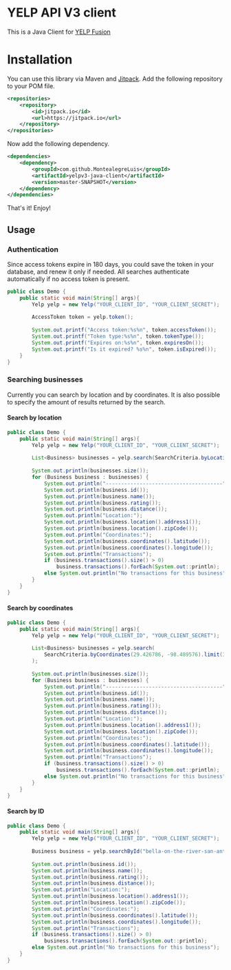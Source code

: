 # YELP API V3 client

This is a Java Client for [YELP Fusion](https://www.yelp.com/developers/documentation/v3)

# Installation

You can use this library via Maven and [Jitpack](https://jitpack.io/). Add 
the following repository to your POM file.

```xml
<repositories>
    <repository>
        <id>jitpack.io</id>
        <url>https://jitpack.io</url>
    </repository>
</repositories>
```

Now add the following dependency.

```xml
<dependencies>
    <dependency>
        <groupId>com.github.MontealegreLuis</groupId>
        <artifactId>yelpv3-java-client</artifactId>
        <version>master-SNAPSHOT</version>
    </dependency>
</dependencies>
```

That's it! Enjoy!

## Usage

### Authentication

Since access tokens expire in 180 days, you could save the token in your database,
and renew it only if needed. All searches authenticate automatically if no access token
is present.

```java
public class Demo {
    public static void main(String[] args){
        Yelp yelp = new Yelp("YOUR_CLIENT_ID", "YOUR_CLIENT_SECRET");
        
        AccessToken token = yelp.token();
        
        System.out.printf("Access token:%s%n", token.accessToken());
        System.out.printf("Token type:%s%n", token.tokenType());
        System.out.printf("Expires on:%s%n", token.expiresOn());
        System.out.printf("Is it expired? %s%n", token.isExpired());
    }
}
```

### Searching businesses

Currently you can search by location and by coordinates. It is also possible
to specify the amount of results returned by the search.

#### Search by location

```java
public class Demo {
    public static void main(String[] args){
        Yelp yelp = new Yelp("YOUR_CLIENT_ID", "YOUR_CLIENT_SECRET");
        
        List<Business> businesses = yelp.search(SearchCriteria.byLocation("San Antonio").limit(3));
        
        System.out.println(businesses.size());
        for (Business business : businesses) {
            System.out.println("--------------------------------------");
            System.out.println(business.id());
            System.out.println(business.name());
            System.out.println(business.rating());
            System.out.println(business.distance());
            System.out.println("Location:");
            System.out.println(business.location().address1());
            System.out.println(business.location().zipCode());
            System.out.println("Coordinates:");
            System.out.println(business.coordinates().latitude());
            System.out.println(business.coordinates().longitude());
            System.out.println("Transactions");
            if (business.transactions().size() > 0)
                business.transactions().forEach(System.out::println);
            else System.out.println("No transactions for this business");
        }
    }
}
```

#### Search by coordinates

```java
public class Demo {
    public static void main(String[] args){
        Yelp yelp = new Yelp("YOUR_CLIENT_ID", "YOUR_CLIENT_SECRET");
        
        List<Business> businesses = yelp.search(
            SearchCriteria.byCoordinates(29.426786, -98.489576).limit(3)
        );
        
        System.out.println(businesses.size());
        for (Business business : businesses) {
            System.out.println("--------------------------------------");
            System.out.println(business.id());
            System.out.println(business.name());
            System.out.println(business.rating());
            System.out.println(business.distance());
            System.out.println("Location:");
            System.out.println(business.location().address1());
            System.out.println(business.location().zipCode());
            System.out.println("Coordinates:");
            System.out.println(business.coordinates().latitude());
            System.out.println(business.coordinates().longitude());
            System.out.println("Transactions");
            if (business.transactions().size() > 0)
                business.transactions().forEach(System.out::println);
            else System.out.println("No transactions for this business");
        }
    }
}
```

#### Search by ID

```java
public class Demo {
    public static void main(String[] args){
        Yelp yelp = new Yelp("YOUR_CLIENT_ID", "YOUR_CLIENT_SECRET");
        
        Business business = yelp.searchById("bella-on-the-river-san-antonio");
        
        System.out.println(business.id());
        System.out.println(business.name());
        System.out.println(business.rating());
        System.out.println(business.distance());
        System.out.println("Location:");
        System.out.println(business.location().address1());
        System.out.println(business.location().zipCode());
        System.out.println("Coordinates:");
        System.out.println(business.coordinates().latitude());
        System.out.println(business.coordinates().longitude());
        System.out.println("Transactions");
        if (business.transactions().size() > 0)
            business.transactions().forEach(System.out::println);
        else System.out.println("No transactions for this business");
    }
}
```
